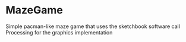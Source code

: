 # MazeGame

Simple pacman-like maze game that uses the sketchbook software call Processing for the graphics implementation
